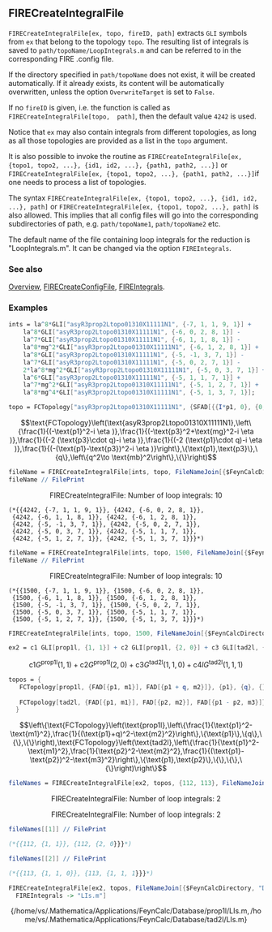 ## FIRECreateIntegralFile

`FIRECreateIntegralFile[ex, topo, fireID, path]` extracts `GLI` symbols from `ex` that belong to the topology `topo`. The resulting list of integrals is saved to `path/topoName/LoopIntegrals.m` and can be referred to in the corresponding FIRE .config file.

If the directory specified in `path/topoName` does not exist, it will be created automatically. If it already exists, its content will be automatically overwritten, unless the option `OverwriteTarget` is set to `False`.

If no `fireID` is given, i.e. the function is called as `FIRECreateIntegralFile[topo,  path]`, then the default value `4242` is used.

Notice that `ex` may also contain integrals from different topologies, as long as all those topologies are provided as a list in the `topo` argument.

It is also possible to invoke  the routine as `FIRECreateIntegralFile[ex, {topo1, topo2, ...}, {id1, id2, ...}, {path1, path2, ...}]` or `FIRECreateIntegralFile[ex, {topo1, topo2, ...}, {path1, path2, ...}]`if one needs to process a list of topologies.

The syntax  `FIRECreateIntegralFile[ex, {topo1, topo2, ...}, {id1, id2, ...}, path]` or `FIRECreateIntegralFile[ex, {topo1, topo2, ...}, path]` is also allowed. This implies that all config files will go into the corresponding subdirectories of path, e.g. `path/topoName1`, `path/topoName2` etc.

The default name of the file containing loop integrals for the reduction is "LoopIntegrals.m". It can be changed via the option `FIREIntegrals`.

### See also

[Overview](Extra/FeynHelpers.md), [FIRECreateConfigFile](FIRECreateConfigFile.md), [FIREIntegrals](FIREIntegrals.md).

### Examples

```mathematica
ints = la^8*GLI["asyR3prop2Ltopo01310X11111N1", {-7, 1, 1, 9, 1}] + 
    la^8*GLI["asyR3prop2Ltopo01310X11111N1", {-6, 0, 2, 8, 1}] - 
    la^7*GLI["asyR3prop2Ltopo01310X11111N1", {-6, 1, 1, 8, 1}] - 
    la^8*mg^2*GLI["asyR3prop2Ltopo01310X11111N1", {-6, 1, 2, 8, 1}] + 
    la^8*GLI["asyR3prop2Ltopo01310X11111N1", {-5, -1, 3, 7, 1}] - 
    la^7*GLI["asyR3prop2Ltopo01310X11111N1", {-5, 0, 2, 7, 1}] - 
    2*la^8*mg^2*GLI["asyR3prop2Ltopo01310X11111N1", {-5, 0, 3, 7, 1}] + 
    la^6*GLI["asyR3prop2Ltopo01310X11111N1", {-5, 1, 1, 7, 1}] + 
    la^7*mg^2*GLI["asyR3prop2Ltopo01310X11111N1", {-5, 1, 2, 7, 1}] + 
    la^8*mg^4*GLI["asyR3prop2Ltopo01310X11111N1", {-5, 1, 3, 7, 1}];
```

```mathematica
topo = FCTopology["asyR3prop2Ltopo01310X11111N1", {SFAD[{{I*p1, 0}, {0, -1}, 1}], SFAD[{{I*p3, 0}, {-mg^2, -1}, 1}], SFAD[{{0, -2*p3 . q}, {0, -1}, 1}], SFAD[{{0, -2*p1 . q}, {0, -1}, 1}], SFAD[{{I*(p1 - p3), 0}, {0, -1}, 1}]}, {p1, p3}, {q}, {SPD[q, q] -> mb^2}, {}]
```

$$\text{FCTopology}\left(\text{asyR3prop2Ltopo01310X11111N1},\left\{\frac{1}{(-\text{p1}^2-i \eta )},\frac{1}{(-\text{p3}^2+\text{mg}^2-i \eta )},\frac{1}{(-2 (\text{p3}\cdot q)-i \eta )},\frac{1}{(-2 (\text{p1}\cdot q)-i \eta )},\frac{1}{(-(\text{p1}-\text{p3})^2-i \eta )}\right\},\{\text{p1},\text{p3}\},\{q\},\left\{q^2\to \text{mb}^2\right\},\{\}\right)$$

```mathematica
fileName = FIRECreateIntegralFile[ints, topo, FileNameJoin[{$FeynCalcDirectory, "Database"}]];
fileName // FilePrint
```

$$\text{FIRECreateIntegralFile: Number of loop integrals: }10$$

```
(*{{4242, {-7, 1, 1, 9, 1}}, {4242, {-6, 0, 2, 8, 1}}, 
 {4242, {-6, 1, 1, 8, 1}}, {4242, {-6, 1, 2, 8, 1}}, 
 {4242, {-5, -1, 3, 7, 1}}, {4242, {-5, 0, 2, 7, 1}}, 
 {4242, {-5, 0, 3, 7, 1}}, {4242, {-5, 1, 1, 7, 1}}, 
 {4242, {-5, 1, 2, 7, 1}}, {4242, {-5, 1, 3, 7, 1}}}*)
```

```mathematica
fileName = FIRECreateIntegralFile[ints, topo, 1500, FileNameJoin[{$FeynCalcDirectory, "Database"}]];
fileName // FilePrint
```

$$\text{FIRECreateIntegralFile: Number of loop integrals: }10$$

```
(*{{1500, {-7, 1, 1, 9, 1}}, {1500, {-6, 0, 2, 8, 1}}, 
 {1500, {-6, 1, 1, 8, 1}}, {1500, {-6, 1, 2, 8, 1}}, 
 {1500, {-5, -1, 3, 7, 1}}, {1500, {-5, 0, 2, 7, 1}}, 
 {1500, {-5, 0, 3, 7, 1}}, {1500, {-5, 1, 1, 7, 1}}, 
 {1500, {-5, 1, 2, 7, 1}}, {1500, {-5, 1, 3, 7, 1}}}*)
```

```mathematica
FIRECreateIntegralFile[ints, topo, 1500, FileNameJoin[{$FeynCalcDirectory, "Database"}], FCVerbose -> -1];
```

```mathematica
ex2 = c1 GLI[prop1l, {1, 1}] + c2 GLI[prop1l, {2, 0}] + c3 GLI[tad2l, {1, 1, 0}] + c4 GLI[tad2l, {1, 1, 1}] l
```

$$\text{c1} G^{\text{prop1l}}(1,1)+\text{c2} G^{\text{prop1l}}(2,0)+\text{c3} G^{\text{tad2l}}(1,1,0)+\text{c4} l G^{\text{tad2l}}(1,1,1)$$

```mathematica
topos = {
   FCTopology[prop1l, {FAD[{p1, m1}], FAD[{p1 + q, m2}]}, {p1}, {q}, {}, {}], 
   
   FCTopology[tad2l, {FAD[{p1, m1}], FAD[{p2, m2}], FAD[{p1 - p2, m3}]}, {p1, p2}, {}, {}, {}] 
  }
```

$$\left\{\text{FCTopology}\left(\text{prop1l},\left\{\frac{1}{\text{p1}^2-\text{m1}^2},\frac{1}{(\text{p1}+q)^2-\text{m2}^2}\right\},\{\text{p1}\},\{q\},\{\},\{\}\right),\text{FCTopology}\left(\text{tad2l},\left\{\frac{1}{\text{p1}^2-\text{m1}^2},\frac{1}{\text{p2}^2-\text{m2}^2},\frac{1}{(\text{p1}-\text{p2})^2-\text{m3}^2}\right\},\{\text{p1},\text{p2}\},\{\},\{\},\{\}\right)\right\}$$

```mathematica
fileNames = FIRECreateIntegralFile[ex2, topos, {112, 113}, FileNameJoin[{$FeynCalcDirectory, "Database"}]];
```

$$\text{FIRECreateIntegralFile: Number of loop integrals: }2$$

$$\text{FIRECreateIntegralFile: Number of loop integrals: }2$$

```mathematica
fileNames[[1]] // FilePrint

(*{{112, {1, 1}}, {112, {2, 0}}}*)
```

```mathematica
fileNames[[2]] // FilePrint

(*{{113, {1, 1, 0}}, {113, {1, 1, 1}}}*)
```

```mathematica
FIRECreateIntegralFile[ex2, topos, FileNameJoin[{$FeynCalcDirectory, "Database"}], FCVerbose -> -1, 
  FIREIntegrals -> "LIs.m"]
```

$$\{\text{/home/vs/.Mathematica/Applications/FeynCalc/Database/prop1l/LIs.m},\text{/home/vs/.Mathematica/Applications/FeynCalc/Database/tad2l/LIs.m}\}$$